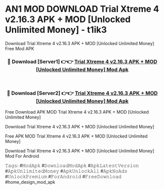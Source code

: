 # AN1 MOD DOWNLOAD Trial Xtreme 4 v2.16.3 APK + MOD [Unlocked Unlimited Money] - t1ik3
Download Trial Xtreme 4 v2.16.3 APK + MOD [Unlocked Unlimited Money] Free Mod APK

<div align="center">
<h3>🔴 Download [Server1] 👉👉 <a href="https://apk-comot.site?title=Trial_Xtreme_4_v2.16.3_APK_+_MOD_[Unlocked_Unlimited_Money]">Trial Xtreme 4 v2.16.3 APK + MOD [Unlocked Unlimited Money] Mod Apk</a></h3><br>

<h3>🔴 Download [Server2] 👉👉 <a href="https://apk-comot.site?title=Trial_Xtreme_4_v2.16.3_APK_+_MOD_[Unlocked_Unlimited_Money]">Trial Xtreme 4 v2.16.3 APK + MOD [Unlocked Unlimited Money] Mod Apk</a></h3>
</div>


Free Download APK MOD Trial Xtreme 4 v2.16.3 APK + MOD [Unlocked Unlimited Money]

Download Trial Xtreme 4 v2.16.3 APK + MOD [Unlocked Unlimited Money] 

Free APK MOD Trial Xtreme 4 v2.16.3 APK + MOD [Unlocked Unlimited Money] 

Download Trial Xtreme 4 v2.16.3 APK + MOD [Unlocked Unlimited Money] Mod For Android

𝚃𝚊𝚐𝚜: #𝙼𝚘𝚍𝙰𝚙𝚔 #𝙳𝚘𝚠𝚗𝚕𝚘𝚊𝚍𝙼𝚘𝚍𝙰𝚙𝚔 #𝙰𝚙𝚔𝙻𝚊𝚝𝚎𝚜𝚝𝚅𝚎𝚛𝚜𝚒𝚘𝚗 #𝙰𝚙𝚔𝚄𝚗𝚕𝚒𝚖𝚒𝚝𝚎𝚍𝙼𝚘𝚗𝚎𝚢 #𝙰𝚙𝚔𝚄𝚗𝚕𝚘𝚌𝚔𝙰𝚕𝚕 #𝙰𝚙𝚔𝙽𝚘𝙰𝚍𝚜 #𝚄𝚗𝚕𝚘𝚌𝚔𝙿𝚛𝚎𝚖𝚒𝚞𝚖 #𝙵𝚘𝚛𝙰𝚗𝚍𝚛𝚘𝚒𝚍 #𝙵𝚛𝚎𝚎𝙳𝚘𝚠𝚗𝚕𝚘𝚊𝚍 #home_design_mod_apk
